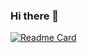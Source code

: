 ### Hi there 👋

[![Readme Card](https://github-readme-stats.vercel.app/api/pin/?username=kinda-stormy&repo=github-readme-stats)](https://github.com/anuraghazra/github-readme-stats)
